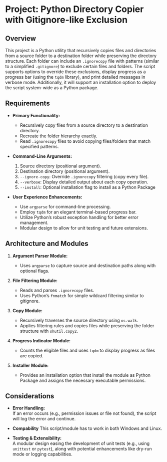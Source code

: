 # Project: Python Directory Copier with Gitignore-like Exclusion

## Overview

This project is a Python utility that recursively copies files and directories from a source folder to a destination folder while preserving the directory structure. Each folder can include an `.ignorecopy` file with patterns (similar to a simplified `.gitignore`) to exclude certain files and folders. The script supports options to override these exclusions, display progress as a progress bar (using the `tqdm` library), and print detailed messages in verbose mode. Additionally, it will support an installation option to deploy the script system-wide as a Python package.

## Requirements

- **Primary Functionality:**  
  - Recursively copy files from a source directory to a destination directory.
  - Recreate the folder hierarchy exactly.
  - Read `.ignorecopy` files to avoid copying files/folders that match specified patterns.

- **Command-Line Arguments:**  
  1. Source directory (positional argument).
  2. Destination directory (positional argument).
  3. `--ignore-copy`: Override `.ignorecopy` filtering (copy every file).
  4. `--verbose`: Display detailed output about each copy operation.
  5. `--install`: Optional installation flag to install as a Python Package

- **User Experience Enhancements:**  
  - Use `argparse` for command-line processing.
  - Employ `tqdm` for an elegant terminal-based progress bar.
  - Utilize Python’s robust exception handling for better error management.
  - Modular design to allow for unit testing and future extensions.

## Architecture and Modules

1. **Argument Parser Module:**  
   - Uses `argparse` to capture source and destination paths along with optional flags.

2. **File Filtering Module:**  
   - Reads and parses `.ignorecopy` files.
   - Uses Python’s `fnmatch` for simple wildcard filtering similar to gitignore.

3. **Copy Module:**  
   - Recursively traverses the source directory using `os.walk`.
   - Applies filtering rules and copies files while preserving the folder structure with `shutil.copy2`.

4. **Progress Indicator Module:**  
   - Counts the eligible files and uses `tqdm` to display progress as files are copied.

5. **Installer Module:**  
   - Provides an installation option that install the module as Python Package and assigns the necessary executable permissions.

## Considerations

- **Error Handling:**  
  If an error occurs (e.g., permission issues or file not found), the script will log the error and continue.

- **Compability**
  This script/module has to work in both Windows and Linux.
  
- **Testing & Extensibility:**  
  A modular design easing the development of unit tests (e.g., using `unittest` or `pytest`), along with potential enhancements like dry-run mode or logging capabilities.